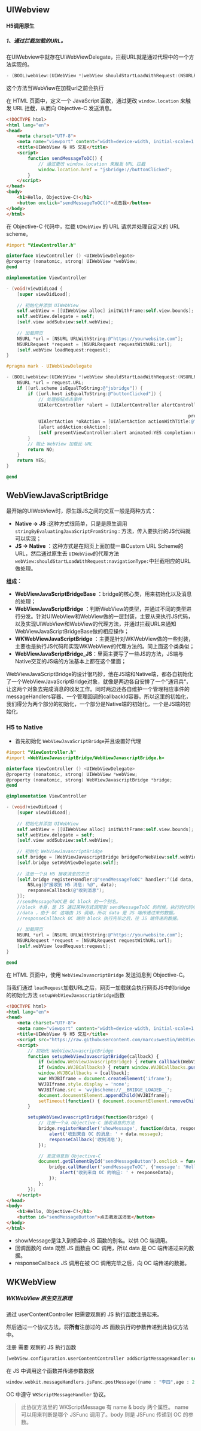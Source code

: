 ## UIWebview

#### H5调用原生

##### 1、通过拦截加载的URL。

在UIWebview中就存在UIWebViewDelegate，拦截URL就是通过代理中的一个方法实现的。

```objectivec
- (BOOL)webView:(UIWebView *)webView shouldStartLoadWithRequest:(NSURLRequest *)request navigationType:(UIWebViewNavigationType)navigationType
```

这个方法当WebView在加载url之前会执行

在 HTML 页面中，定义一个 JavaScript 函数，通过更改 `window.location` 来触发 URL 拦截，从而向 Objective-C 发送消息。

```html
<!DOCTYPE html>
<html lang="en">
<head>
    <meta charset="UTF-8">
    <meta name="viewport" content="width=device-width, initial-scale=1.0">
    <title>UIWebView 与 H5 交互</title>
    <script>
        function sendMessageToOC() {
            // 通过更改 window.location 来触发 URL 拦截
            window.location.href = "jsbridge://buttonClicked";
        }
    </script>
</head>
<body>
    <h1>Hello, Objective-C!</h1>
    <button onclick="sendMessageToOC()">点击我</button>
</body>
</html>

```

在 Objective-C 代码中，拦截 `UIWebView` 的 URL 请求并处理自定义的 URL scheme。

```objectivec
#import "ViewController.h"

@interface ViewController () <UIWebViewDelegate>
@property (nonatomic, strong) UIWebView *webView;
@end

@implementation ViewController

- (void)viewDidLoad {
    [super viewDidLoad];
  
    // 初始化并添加 UIWebView
    self.webView = [[UIWebView alloc] initWithFrame:self.view.bounds];
    self.webView.delegate = self;
    [self.view addSubview:self.webView];
  
    // 加载网页
    NSURL *url = [NSURL URLWithString:@"https://yourwebsite.com"];
    NSURLRequest *request = [NSURLRequest requestWithURL:url];
    [self.webView loadRequest:request];
}

#pragma mark - UIWebViewDelegate

- (BOOL)webView:(UIWebView *)webView shouldStartLoadWithRequest:(NSURLRequest *)request navigationType:(UIWebViewNavigationType)navigationType {
    NSURL *url = request.URL;
    if ([url.scheme isEqualToString:@"jsbridge"]) {
        if ([url.host isEqualToString:@"buttonClicked"]) {
            // 处理按钮点击事件
            UIAlertController *alert = [UIAlertController alertControllerWithTitle:@"Message from H5"
                                                                           message:@"按钮被点击了！"
                                                                    preferredStyle:UIAlertControllerStyleAlert];
            UIAlertAction *okAction = [UIAlertAction actionWithTitle:@"OK" style:UIAlertActionStyleDefault handler:nil];
            [alert addAction:okAction];
            [self presentViewController:alert animated:YES completion:nil];
        }
        // 阻止 WebView 加载此 URL
        return NO;
    }
    return YES;
}

@end

```

## **WebViewJavaScriptBridge**

最开始的UIWebView时，原生跟JS之间的交互一般是两种方式：

* **Native -> JS** :这种方式很简单，只是是原生调用 `stringByEvaluatingJavaScriptFromString：`方法，传入要执行的JS代码就可以实现；
* **JS -> Native** ：这种方式是在网页上面加载一串Custom URL Scheme的URL，然后通过原生去 `UIWebView`的代理方法 `webView:shouldStartLoadWithRequest:navigationType:`中拦截相应的URL做处理。

**组成：**

* **WebViewJavaScriptBridgeBase** ：bridge的核心类，用来初始化以及消息的处理；
* **WebViewJavaScriptBridge** ：判断WebView的类型，并通过不同的类型进行分发。针对UIWebView和WebView做的一层封装，主要从来执行JS代码，以及实现UIWebView和WebView的代理方法，并通过拦截URL来通知WebViewJavaScriptBridgeBase做的相应操作；
* **WKWebViewJavaScriptBridge** ：主要是针对WKWebView做的一些封装，主要也是执行JS代码和实现WKWebView的代理方法的。同上面这个类类似；
* **WebViewJavaScriptBridge_JS**：里面主要写了一些JS的方法，JS端与Native交互的JS端的方法基本上都在这个里面；

WebViewJavaScriptBridge的设计很巧妙，他在JS端和Native端，都各自初始化了一个WebViewJavaScriptBridge对象，就像是两边各自安排了一个”通讯兵“，让这两个对象去完成消息的收发工作。同时两边还各自维护一个管理相应事件的messageHandlers容器、一个管理回调的callbackId容器。所以这里的初始化，我们得分为两个部分的初始化，一个部分是Native端的初始化，一个是JS端的初始化.

### H5 to Native

* 首先初始化 `WebViewJavaScriptBridge`并且设置好代理

```objectivec
#import "ViewController.h"
#import <WebViewJavascriptBridge/WebViewJavascriptBridge.h>

@interface ViewController () <UIWebViewDelegate>
@property (nonatomic, strong) UIWebView *webView;
@property (nonatomic, strong) WebViewJavascriptBridge *bridge;
@end

@implementation ViewController

- (void)viewDidLoad {
    [super viewDidLoad];
  
    // 初始化并添加 UIWebView
    self.webView = [[UIWebView alloc] initWithFrame:self.view.bounds];
    self.webView.delegate = self;
    [self.view addSubview:self.webView];
  
    // 初始化 WebViewJavascriptBridge
    self.bridge = [WebViewJavascriptBridge bridgeForWebView:self.webView];
    [self.bridge setWebViewDelegate:self];
  
    // 注册一个从 H5 接收消息的方法
    [self.bridge registerHandler:@"sendMessageToOC" handler:^(id data, WVJBResponseCallback responseCallback) {
        NSLog(@"接收到 H5 消息: %@", data);
        responseCallback(@"收到消息");
    }];
    //sendMessageToOC是 OC block 的一个别名。
    //block 本身，是 JS 通过某种方式调用到 sendMessageToOC 的时候，执行的代码块。
    //data ，由于 OC 这端由 JS 调用，所以 data 是 JS 端传递过来的数据。
    //responseCallback OC 端的 block 执行完毕之后，往 JS 端传递的数据。
  
    // 加载网页
    NSURL *url = [NSURL URLWithString:@"https://yourwebsite.com"];
    NSURLRequest *request = [NSURLRequest requestWithURL:url];
    [self.webView loadRequest:request];
}

@end

```

在 HTML 页面中，使用 `WebViewJavascriptBridge` 发送消息到 Objective-C。

当我们通过 `loadRequest`加载URL之后，网页一加载就会执行网页JS中的bridge的初始化方法 `setupWebViewJavascriptBridge`函数

```html
<!DOCTYPE html>
<html lang="en">
<head>
    <meta charset="UTF-8">
    <meta name="viewport" content="width=device-width, initial-scale=1.0">
    <title>UIWebView 与 H5 交互</title>
    <script src="https://raw.githubusercontent.com/marcuswestin/WebViewJavascriptBridge/master/WebViewJavascriptBridge.js"></script>
    <script>
        // 初始化 WebViewJavascriptBridge
        function setupWebViewJavascriptBridge(callback) {
            if (window.WebViewJavascriptBridge) { return callback(WebViewJavascriptBridge); }
            if (window.WVJBCallbacks) { return window.WVJBCallbacks.push(callback); }
            window.WVJBCallbacks = [callback];
            var WVJBIframe = document.createElement('iframe');
            WVJBIframe.style.display = 'none';
            WVJBIframe.src = 'wvjbscheme://__BRIDGE_LOADED__';
            document.documentElement.appendChild(WVJBIframe);
            setTimeout(function() { document.documentElement.removeChild(WVJBIframe) }, 0);
        }

        setupWebViewJavascriptBridge(function(bridge) {
            // 注册一个从 Objective-C 接收消息的方法
            bridge.registerHandler('showMessage', function(data, responseCallback) {
                alert('收到来自 OC 的消息: ' + data.message);
                responseCallback('收到消息');
            });

            // 发送消息到 Objective-C
            document.getElementById('sendMessageButton').onclick = function() {
                bridge.callHandler('sendMessageToOC', {'message': 'Hello from H5!'}, function responseCallback(responseData) {
                    alert('收到来自 OC 的响应: ' + responseData);
                });
            };
        });
    </script>
</head>
<body>
    <h1>Hello, Objective-C!</h1>
    <button id="sendMessageButton">点击我发送消息</button>
</body>
</html>

```

* showMessage是注入到桥梁中 JS 函数的别名。以供 OC 端调用。
* 回调函数的 data  既然 JS 函数由 OC 调用，所以 data 是 OC 端传递过来的数据。
* responseCallback  JS 调用在被 OC 调用完毕之后，向 OC 端传递的数据。

## WKWebView

##### **WKWebView 原生交互原理**

通过 userContentController 把需要观察的 JS 执行函数注册起来。

然后通过一个协议方法，将**所有**注册过的 JS 函数执行的参数传递到此协议方法中。

注册 需要 观察的 JS 执行函数

```objectivec
[webView.configuration.userContentController addScriptMessageHandler:self name:@"jsFunc"];
```

在 JS 中调用这个函数并传递参数数据


```objectivec
window.webkit.messageHandlers.jsFunc.postMessage({name : "李四",age : 22});
```

OC 中遵守 `WKScriptMessageHandler` 协议。

> 此协议方法里的 WKScriptMessage 有 name & body 两个属性。 name 可以用来判断是哪个 JSFunc 调用了。body 则是 JSFunc 传递到 OC 的参数。
